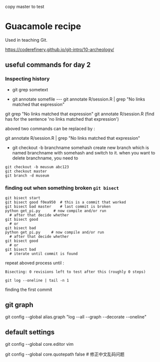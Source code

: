 copy master to test

# Guacamole recipe

Used in teaching Git.

https://coderefinery.github.io/git-intro/10-archeology/

## useful commands for day 2

### Inspecting history

* git grep sometext

* git annotate somefile --- git annotate R/session.R | grep "No links matched that expression"

git grep "No links matched that expression"
git annotate R/session.R     (find has for the sentence 'no links matched that expression')

aboved two commands can be replaced by :

git annotate R/session.R | grep "No links matched that expression"

* git checkout -b branchname somehash
 create new branch which is named branchname with somehash and switch to it.
 when you want to delete branchname, you need to 
 ```
 git checkout -b meusum abc123
 git checkout master
 git branch -d museum
 ```

### finding out when something broken ```git bisect```

```
git bisect start
git bisect good f0ea950  # this is a commit that worked
git bisect bad master    # last commit is broken
python get_pi.py      # now compile and/or run
  # after that decide whether
git bisect good
  # or
git bisect bad
python get_pi.py     # now compile and/or run 
  # after that decide whether
git bisect good
  # or
git bisect bad
  # iterate until commit is found

```

repeat aboved process until :

```
Bisecting: 0 revisions left to test after this (roughly 0 steps)
```

```
git log --oneline | tail -n 1
```
finding the first commit

## git graph

git config --global alias.graph "log --all --graph --decorate --oneline"

## default settings

git config --global core.editor vim

git config --global core.quotepath false  # 修正中文乱码问题
